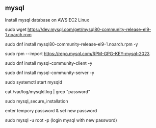 ## mysql ##

Install mysql database on AWS EC2 Linux

sudo wget https://dev.mysql.com/get/mysql80-community-release-el9-1.noarch.rpm

sudo dnf install mysql80-community-release-el9-1.noarch.rpm -y

sudo rpm --import https://repo.mysql.com/RPM-GPG-KEY-mysql-2023

sudo dnf install mysql-community-client -y

sudo dnf install mysql-community-server -y

sudo systemctl start mysqld

cat /var/log/mysqld.log | grep "password"

sudo mysql_secure_installation

enter tempory password & set new password

sudo mysql -u root -p    (login mysql with new password)
